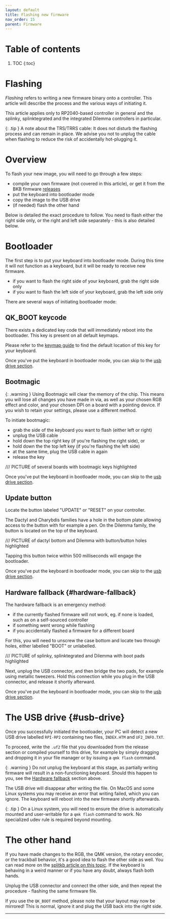 ```yaml
---
layout: default
title: Flashing new firmware
nav_order: 15
parent: Firmware
---
```


# Table of contents

1. TOC
{:toc}

# Flashing

*Flashing* refers to writing a new firmware binary onto a controller. This article will describe the process and the various ways of initiating it.

This article applies only to RP2040-based controller in general and the splinky, splinktegrated and the integrated Dilemma controllers in particular.

{: .tip }
A note about the TRS/TRRS cable: It does not disturb the flashing process and can remain in place. We advise you not to unplug the cable when flashing to reduce the risk of accidentally hot-plugging it.

# Overview

To flash your new image, you will need to go through a few steps:

- compile your own firmware (not covered in this article), or get it from the BKB firmware [releases][releases]
- put the keyboard into bootloader mode
- copy the image to the USB drive
- (if needed) flash the other hand

Below is detailed the exact procedure to follow. You need to flash either the right side only, or the right and left side separately - this is also detailed below.

# Bootloader

The first step is to put your keyboard into bootloader mode. During this time it will not function as a keyboard, but it will be ready to receive new firmware.

- if you want to flash the right side of your keyboard, grab the right side only
- if you want to flash the left side of your keyboard, grab the left side only

There are several ways of initiating bootloader mode:

## QK_BOOT keycode

There exists a dedicated key code that will immediately reboot into the bootloader. This key is present on all default keymaps.

Please refer to the [keymap guide][keymaps] to find the default location of this key for your keyboard.

Once you've put the keyboard in bootloader mode, you can skip to the [usb drive section](#usb-drive). 

## Bootmagic

{: .warning }
Using Bootmagic will clear the memory of the chip. This means you will lose all changes you have made in via, as well as your chosen RGB effect and color, and your chosen DPI on a board with a pointing device. If you wish to retain your settings, please use a different method.

To initiate bootmagic:

- grab the side of the keyboard you want to flash (either left or right)
- unplug the USB cable
- hold down the top right key (if you're flashing the right side), or 
- hold down the the top left key (if you're flashing the left side)
- at the same time, plug the USB cable in again
- release the key

/// PICTURE of several boards with bootmagic keys highlighted

Once you've put the keyboard in bootloader mode, you can skip to the [usb drive section](#usb-drive). 

## Update button

Locate the button labeled "UPDATE" or "RESET" on your controller.

The Dactyl and Charybdis families have a hole in the bottom plate allowing access to the button with for example a pen. On the Dilemma family, the button is located on the top of the keyboard.

/// PICTURE of dactyl bottom and Dilemma with button/button holes highlighted

Tapping this button twice within 500 milliseconds will engage the bootloader.

Once you've put the keyboard in bootloader mode, you can skip to the [usb drive section](#usb-drive).

## Hardware fallback {#hardware-fallback}

The hardware fallback is an emergency method:

- if the currently flashed firmware will not work, eg. if none is loaded, such as on a self-sourced controller 
- if something went wrong while flashing
- if you accidentally flashed a firmware for a different board

For this, you will need to unscrew the case bottom and locate two through holes, either labelled "BOOT" or unlabelled.

/// PICTURE of splinky, splinktegrated and Dilemma with boot pads highlighted

Next, unplug the USB connector, and then bridge the two pads, for example using metallic tweezers. Hold this connection while you plug in the USB connector, and release it shortly afterward.

Once you've put the keyboard in bootloader mode, you can skip to the [usb drive section](#usb-drive).

# The USB drive {#usb-drive}

Once you successfully initiated the bootloader, your PC will detect a new USB drive labelled `RPI-RP2` containing two files, `INDEX.HTM` and `UF2_INFO.TXT`. 

To proceed, write the `.uf2` file that you downloaded from the release section or compiled yourself to this drive, for example by simply dragging and dropping it in your file manager or by issuing a `qmk flash` command.

{: .warning }
Do not unplug the keyboard at this stage, as partially writing firmware will result in a non-functioning keyboard. Should this happen to you, see the [Hardware fallback](#hardware-fallback) section above.

The USB drive will disappear after writing the file. On MacOS and some Linux systems you may receive an error that writing failed, which you can ignore. The keyboard will reboot into the new firmware shortly afterwards.

{: .tip }
On a Linux system, you will need to ensure the drive is automatically mounted and user-writable for a `qmk flash` command to work. No specialized udev rule is required beyond mounting.

# The other hand

If you have made changes to the RGB, the QMK version, the rotary encoder, or the trackball behavior, it's a good idea to flash the other side as well. You can read more on the [splitkb article on this topic][splitkb-whentoflash]. If the keyboard is behaving in a weird manner or if you have any doubt, always flash both hands.


Unplug the USB connector and connect the other side, and then repeat the procedure - flashing the same firmware file. 

If you use the `QK_BOOT` method, please note that your layout may now be mirrored! This is normal, ignore it and plug the USB back into the right side.

---- 

[releases]: https://github.com/Bastardkb/bastardkb-qmk/releases
[keymaps]: {{site.baseurl}}/fw/default-keymaps.html
[splitkb-whentoflash]: https://docs.splitkb.com/hc/en-us/articles/360011949679-When-do-I-need-to-flash-my-microcontroller
